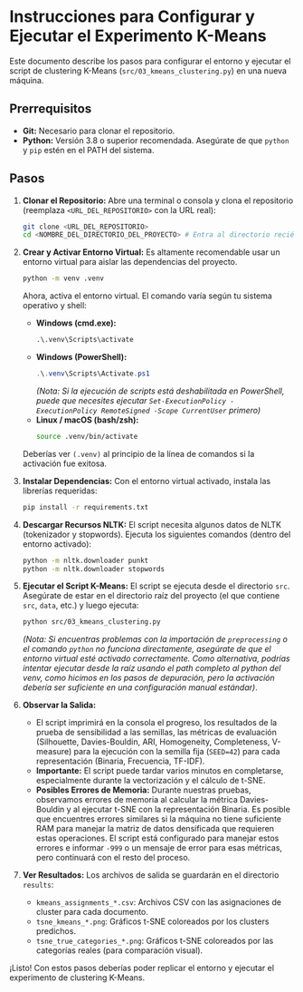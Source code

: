 # Instrucciones para Configurar y Ejecutar el Experimento K-Means

Este documento describe los pasos para configurar el entorno y ejecutar el script de clustering K-Means (`src/03_kmeans_clustering.py`) en una nueva máquina.

## Prerrequisitos

- **Git:** Necesario para clonar el repositorio.
- **Python:** Versión 3.8 o superior recomendada. Asegúrate de que `python` y `pip` estén en el PATH del sistema.

## Pasos

1.  **Clonar el Repositorio:**
    Abre una terminal o consola y clona el repositorio (reemplaza `<URL_DEL_REPOSITORIO>` con la URL real):
    ```bash
    git clone <URL_DEL_REPOSITORIO>
    cd <NOMBRE_DEL_DIRECTORIO_DEL_PROYECTO> # Entra al directorio recién clonado
    ```

2.  **Crear y Activar Entorno Virtual:**
    Es altamente recomendable usar un entorno virtual para aislar las dependencias del proyecto.
    ```bash
    python -m venv .venv
    ```
    Ahora, activa el entorno virtual. El comando varía según tu sistema operativo y shell:
    - **Windows (cmd.exe):**
      ```cmd
      .\.venv\Scripts\activate
      ```
    - **Windows (PowerShell):**
      ```powershell
      .\.venv\Scripts\Activate.ps1
      ```
      *(Nota: Si la ejecución de scripts está deshabilitada en PowerShell, puede que necesites ejecutar `Set-ExecutionPolicy -ExecutionPolicy RemoteSigned -Scope CurrentUser` primero)*
    - **Linux / macOS (bash/zsh):**
      ```bash
      source .venv/bin/activate
      ```
    Deberías ver `(.venv)` al principio de la línea de comandos si la activación fue exitosa.

3.  **Instalar Dependencias:**
    Con el entorno virtual activado, instala las librerías requeridas:
    ```bash
    pip install -r requirements.txt
    ```

4.  **Descargar Recursos NLTK:**
    El script necesita algunos datos de NLTK (tokenizador y stopwords). Ejecuta los siguientes comandos (dentro del entorno activado):
    ```bash
    python -m nltk.downloader punkt
    python -m nltk.downloader stopwords
    ```

5.  **Ejecutar el Script K-Means:**
    El script se ejecuta desde el directorio `src`. Asegúrate de estar en el directorio raíz del proyecto (el que contiene `src`, `data`, etc.) y luego ejecuta:
    ```bash
    python src/03_kmeans_clustering.py
    ```
    *(Nota: Si encuentras problemas con la importación de `preprocessing` o el comando `python` no funciona directamente, asegúrate de que el entorno virtual esté activado correctamente. Como alternativa, podrías intentar ejecutar desde la raíz usando el path completo al python del venv, como hicimos en los pasos de depuración, pero la activación debería ser suficiente en una configuración manual estándar)*.

6.  **Observar la Salida:**
    - El script imprimirá en la consola el progreso, los resultados de la prueba de sensibilidad a las semillas, las métricas de evaluación (Silhouette, Davies-Bouldin, ARI, Homogeneity, Completeness, V-measure) para la ejecución con la semilla fija (`SEED=42`) para cada representación (Binaria, Frecuencia, TF-IDF).
    - **Importante:** El script puede tardar varios minutos en completarse, especialmente durante la vectorización y el cálculo de t-SNE.
    - **Posibles Errores de Memoria:** Durante nuestras pruebas, observamos errores de memoria al calcular la métrica Davies-Bouldin y al ejecutar t-SNE con la representación Binaria. Es posible que encuentres errores similares si la máquina no tiene suficiente RAM para manejar la matriz de datos densificada que requieren estas operaciones. El script está configurado para manejar estos errores e informar `-999` o un mensaje de error para esas métricas, pero continuará con el resto del proceso.

7.  **Ver Resultados:**
    Los archivos de salida se guardarán en el directorio `results`:
    - `kmeans_assignments_*.csv`: Archivos CSV con las asignaciones de cluster para cada documento.
    - `tsne_kmeans_*.png`: Gráficos t-SNE coloreados por los clusters predichos.
    - `tsne_true_categories_*.png`: Gráficos t-SNE coloreados por las categorías reales (para comparación visual).

¡Listo! Con estos pasos deberías poder replicar el entorno y ejecutar el experimento de clustering K-Means. 